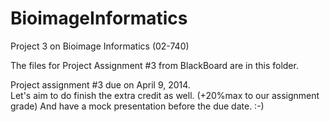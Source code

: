 BioimageInformatics
===================
Project 3 on Bioimage Informatics (02-740)

The files for Project Assignment #3 from BlackBoard are in this folder.  

Project assignment #3 due on April 9, 2014.  
Let's aim to do finish the extra credit as well. (+20%max to our assignment grade)
And have a mock presentation before the due date. :-)

